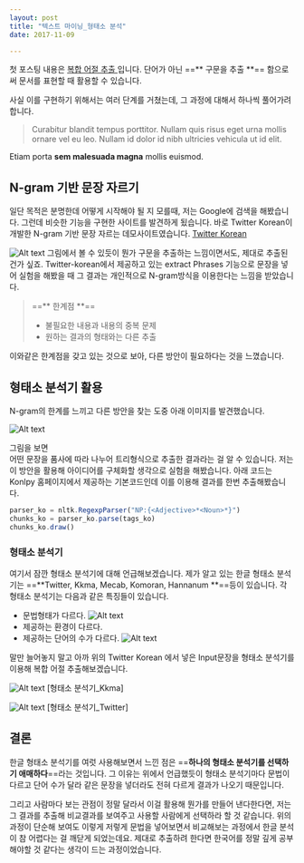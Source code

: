 ```yaml
---
layout: post
title: "텍스트 마이닝_형태소 분석"
date: 2017-11-09

---
```


첫 포스팅 내용은 <a href="#"> 복합 어절 추출 </a> 입니다.
단어가 아닌 ==** 구문을 추출 **== 함으로써 문서를 표현할 때 활용할 수 있습니다.

사실 이를 구현하기 위해서는 여러 단계를 거쳤는데, 그 과정에 대해서 하나씩 풀어가려합니다.

> Curabitur blandit tempus porttitor. Nullam quis risus eget urna mollis ornare vel eu leo. Nullam id dolor id nibh ultricies vehicula ut id elit.

Etiam porta **sem malesuada magna** mollis euismod. 

## N-gram 기반 문장 자르기

일단 목적은 분명한데 어떻게 시작해야 될 지 모를때, 저는 Google에 검색을 해봤습니다. 
그런데 비슷한 기능을 구현한 사이트를 발견하게 됬습니다. 바로 Twitter Korean이 개발한 N-gram 기반 문장 자르는 데모사이트였습니다. [Twitter Korean](https://openkoreantext.org/)

![Alt text](https://rlaskfo.github.io/images/twitter_korean.PNG)
  그림에서 볼 수 있듯이 뭔가 구문을 추출하는 느낌이면서도, 제대로 추출된 건가 싶죠.
  Twitter-korean에서 제공하고 있는 extract Phrases 기능으로 문장을 넣어 실험을 해봤을 때 
  그 결과는 개인적으로 N-gram방식을 이용한다는 느낌을 받았습니다. 
  
  
>==** 한계점 **==
> * 불필요한 내용과 내용의 중복 문제
> * 원하는 결과의 형태와는 다른 추출 

이와같은 한계점을 갖고 있는 것으로 보아, 다른 방안이 필요하다는 것을 느꼈습니다.


## 형태소 분석기 활용

N-gram의 한계를 느끼고 다른 방안을 찾는 도중 아래 이미지를 발견했습니다. 

![Alt text](https://rlaskfo.github.io/images/pos_tagger.PNG )

그림을 보면  
어떤 문장을 품사에 따라 나누어 트리형식으로 추출한 결과라는 걸 알 수 있습니다. 
저는 이 방안을 활용해 아이디어를 구체화할 생각으로 실험을 해봤습니다. 아래 코드는 Konlpy 홈페이지에서 제공하는 기본코드인데 이를 이용해 결과를 한번 추출해봤습니다.

```js
parser_ko = nltk.RegexpParser("NP:{<Adjective>*<Noun>*}")
chunks_ko = parser_ko.parse(tags_ko)
chunks_ko.draw()
```

### 형태소 분석기

여기서 잠깐 형태소 분석기에 대해 언급해보겠습니다. 
제가 알고 있는 한글 형태소 분석기는 ==**Twitter, Kkma, Mecab, Komoran, Hannanum **==등이 있습니다. 
각 형태소 분석기는 다음과 같은 특징들이 있습니다. 
* 문법형태가 다르다.
   ![Alt text](https://rlaskfo.github.io/images/compare_korean.PNG )
* 제공하는 환경이 다르다.  
* 제공하는 단어의 수가 다르다.
   ![Alt text](https://rlaskfo.github.io/images/num_char.PNG )


말만 늘어놓지 말고 아까 위의 Twitter Korean 에서 넣은 Input문장을 
형태소 분석기를 이용해 복합 어절 추출해보겠습니다.

![Alt text](https://rlaskfo.github.io/images/tree_kkma.png)
[형태소 분석기_Kkma]

![Alt text](https://rlaskfo.github.io/images/tree_twitter.png)
[형태소 분석기_Twitter]


## 결론

한글 형태소 분석기를 여럿 사용해보면서 느낀 점은 ==**하나의 형태소 분석기를 선택하기 애매하다**==라는 것입니다. 그 이유는 위에서 언급했듯이 형태소 분석기마다 문법이 다르고 단어 수가 달라 같은 문장을 넣더라도 전혀 다르게 결과가 나오기 때문입니다. 

그리고 사람마다 보는 관점이 정말 달라서 이걸 활용해 뭔가를 만들어 낸다한다면,
저는 그 결과를 추출해 비교결과를 보여주고 사용할 사람에게 선택하라 할 것 같습니다. 
위의 과정이 단순해 보여도 이렇게 저렇게 문법을 넣어보면서 비교해보는 과정에서 한글 분석이 참 어렵다는 걸 깨닫게 되었는데요. 제대로 추출하려 한다면 한국어를 정말 깊게 공부해야할 것 같다는 생각이 드는 과정이었습니다. 






